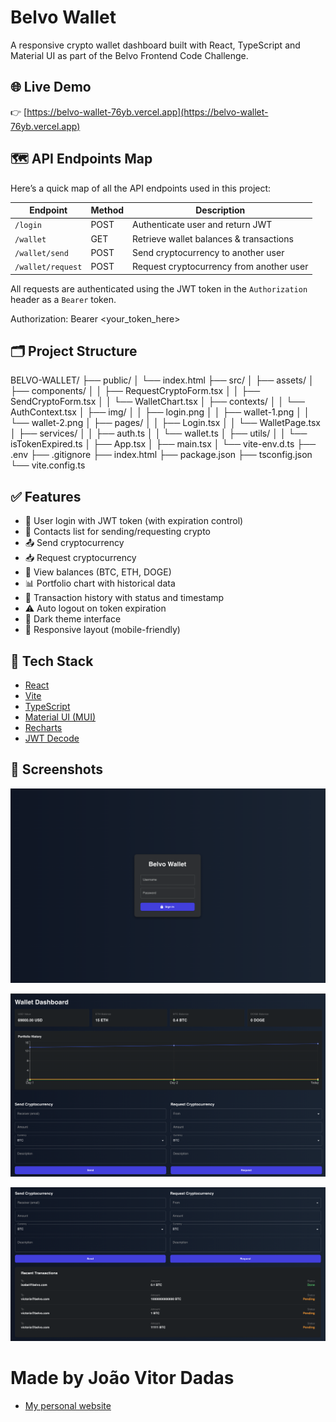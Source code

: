 

# Belvo Wallet

A responsive crypto wallet dashboard built with React, TypeScript and Material UI as part of the Belvo Frontend Code Challenge.

## 🌐 Live Demo

👉 [https://belvo-wallet-76yb.vercel.app](https://belvo-wallet-76yb.vercel.app)


## 🗺️ API Endpoints Map

Here’s a quick map of all the API endpoints used in this project:

| Endpoint                    | Method | Description                         |
|----------------------------|--------|-------------------------------------|
| `/login`                   | POST   | Authenticate user and return JWT    |
| `/wallet`                  | GET    | Retrieve wallet balances & transactions |
| `/wallet/send`             | POST   | Send cryptocurrency to another user |
| `/wallet/request`          | POST   | Request cryptocurrency from another user |

All requests are authenticated using the JWT token in the `Authorization` header as a `Bearer` token.

Authorization: Bearer <your_token_here>

## 🗂️ Project Structure

BELVO-WALLET/ ├── public/ │ └── index.html ├── src/ │ ├── assets/ │ ├── components/ │ │ ├── RequestCryptoForm.tsx │ │ ├── SendCryptoForm.tsx │ │ └── WalletChart.tsx │ ├── contexts/ │ │ └── AuthContext.tsx │ ├── img/ │ │ ├── login.png │ │ ├── wallet-1.png │ │ └── wallet-2.png │ ├── pages/ │ │ ├── Login.tsx │ │ └── WalletPage.tsx │ ├── services/ │ │ ├── auth.ts │ │ └── wallet.ts │ ├── utils/ │ │ └── isTokenExpired.ts │ ├── App.tsx │ ├── main.tsx │ └── vite-env.d.ts ├── .env ├── .gitignore ├── index.html ├── package.json ├── tsconfig.json └── vite.config.ts

## ✅ Features

- 🔐 User login with JWT token (with expiration control)
- 👤 Contacts list for sending/requesting crypto
- 📤 Send cryptocurrency
- 📥 Request cryptocurrency
- 💼 View balances (BTC, ETH, DOGE)
- 📊 Portfolio chart with historical data
- 📃 Transaction history with status and timestamp
- ⚠️ Auto logout on token expiration
- 🌙 Dark theme interface
- 📱 Responsive layout (mobile-friendly)


## 🚀 Tech Stack

- [React](https://react.dev/)
- [Vite](https://vitejs.dev/)
- [TypeScript](https://www.typescriptlang.org/)
- [Material UI (MUI)](https://mui.com/)
- [Recharts](https://recharts.org/)
- [JWT Decode](https://github.com/auth0/jwt-decode)

## 📸 Screenshots


![Login](https://github.com/joaodadas/BELVO-WALLET/blob/main/src/img/login.png?raw=true)


![Wallet Overview](https://github.com/joaodadas/BELVO-WALLET/blob/main/src/img/wallet-1.png?raw=true)


![Wallet Transactions](https://github.com/joaodadas/BELVO-WALLET/blob/main/src/img/wallet-2.png?raw=true)


# Made by João Vitor Dadas 
- [My personal website](https://joaodadas.com.br)

